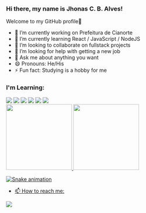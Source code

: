 ### Hi there, my name is Jhonas C. B. Alves! 
Welcome to my GitHub profile👋

- 🔭 I’m currently working on Prefeitura de Cianorte
- 🌱 I’m currently learning React / JavaScript / NodeJS
- 👯 I’m looking to collaborate on fullstack projects
- 🤔 I’m looking for help with getting a new job
- 💬 Ask me about anything you want
- 😄 Pronouns: He/His
- ⚡ Fun fact: Studying is a hobby for me

### I'm Learning: 

<img src="https://cdn.jsdelivr.net/gh/devicons/devicon/icons/javascript/javascript-original.svg" />
<img src="https://cdn.jsdelivr.net/gh/devicons/devicon/icons/react/react-original-wordmark.svg" />
<img src="https://cdn.jsdelivr.net/gh/devicons/devicon/icons/nodejs/nodejs-original.svg" />
<img src="https://cdn.jsdelivr.net/gh/devicons/devicon/icons/mysql/mysql-original.svg" />
<img src="https://cdn.jsdelivr.net/gh/devicons/devicon/icons/html5/html5-original-wordmark.svg" />
<img src="https://cdn.jsdelivr.net/gh/devicons/devicon/icons/css3/css3-original.svg" />

<div>
<a href="https://github.com/jhonascba">
<img height="180em" src="https://github-readme-stats.vercel.app/api/top-langs/?username=jhonascba&layout=compact&langs_count=7&theme=dracula"/>
<img height="180em" src="https://github-readme-stats.vercel.app/api?username=jhonascba&show_icons=true&theme=dracula&include_all_commits=true&count_private=true"/>
</div>
  
![Snake animation](https://github.com/jhonascba/jhonascba/blob/output/github-contribution-grid-snake.svg)

- 📫 How to reach me:

<div>
  <a href="https://www.linkedin.com/in/jhonas-colares-barbosa-alves-7b3bab66/"></a>
  <a href = "mailto:jhonascbarbosa@gmail.com"><img src="https://img.shields.io/badge/Gmail-D14836?style=for-the-badge&logo=gmail&logoColor=white" target="_blank"></a>
</div>
